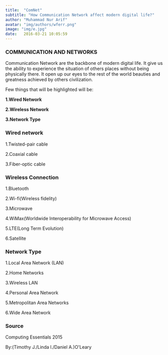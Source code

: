 ```yaml
---
title:  "ComNet"
subtitle: "How Communication Network affect modern digital life?"
author: "Muhammad Nur Arif"
avatar: "img/authors/wferr.png"
image: "img/e.jpg"
date:   2016-03-21 10:05:59
---
```


### COMMUNICATION AND NETWORKS
Communication Network are the backbone of modern digital life. It give us the ability to experience the situation of others places without being physically there. It open up our eyes to the rest of the world beauties and greatness achieved by others civilization.
<p>Few things that will be highlighted will be:</p>
<p> <b>1.Wired Network</b> </p>
<p> <b>2.Wireless Network</b> </p>
<p> <b>3.Network Type</b> </p>

### Wired network
<p>1.Twisted-pair cable</p>
<p>2.Coaxial cable</p>
<p>3.Fiber-optic cable</p>

### Wireless Connection
<p>1.Bluetooth</p>
<p>2.Wi-fi(Wireless fidelity)</p>
<p>3.Microwave</p>
<p>4.WiMax(Worldwide Interoperability for Microwave Access)</p>
<p>5.LTE(Long Term Evolution)</p>
<p>6.Satellite</p>

### Network Type
<p>1.Local Area Network (LAN)</p>
<p>2.Home Networks</p>
<p>3.Wireless LAN</p>
<p>4.Personal Area Network</p>
<p>5.Metropolitan Area Networks</p>
<p>6.Wide Area Network</p>

### Source
<p>Computing Essentials 2015</p>
<p>By:(Timothy J./Linda l./Daniel A.)O'Leary</p>
